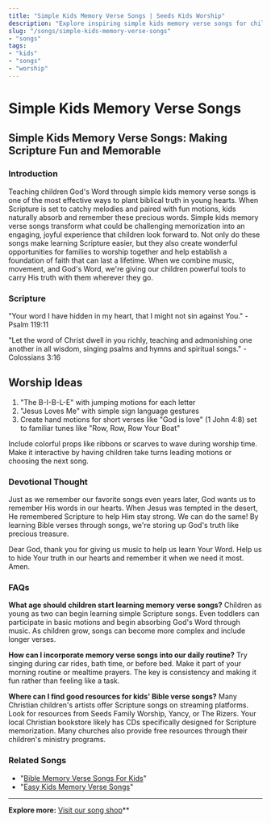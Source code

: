 ```yaml
---
title: "Simple Kids Memory Verse Songs | Seeds Kids Worship"
description: "Explore inspiring simple kids memory verse songs for children's worship and faith development. Biblical music resources for families and ministry."
slug: "/songs/simple-kids-memory-verse-songs"
- "songs"
tags:
- "kids"
- "songs"
- "worship"
---
```


# Simple Kids Memory Verse Songs

## Simple Kids Memory Verse Songs: Making Scripture Fun and Memorable

### Introduction
Teaching children God's Word through simple kids memory verse songs is one of the most effective ways to plant biblical truth in young hearts. When Scripture is set to catchy melodies and paired with fun motions, kids naturally absorb and remember these precious words. Simple kids memory verse songs transform what could be challenging memorization into an engaging, joyful experience that children look forward to. Not only do these songs make learning Scripture easier, but they also create wonderful opportunities for families to worship together and help establish a foundation of faith that can last a lifetime. When we combine music, movement, and God's Word, we're giving our children powerful tools to carry His truth with them wherever they go.

### Scripture
"Your word I have hidden in my heart, that I might not sin against You." - Psalm 119:11

"Let the word of Christ dwell in you richly, teaching and admonishing one another in all wisdom, singing psalms and hymns and spiritual songs." - Colossians 3:16

## Worship Ideas
1. "The B-I-B-L-E" with jumping motions for each letter
2. "Jesus Loves Me" with simple sign language gestures
3. Create hand motions for short verses like "God is love" (1 John 4:8) set to familiar tunes like "Row, Row, Row Your Boat"

Include colorful props like ribbons or scarves to wave during worship time. Make it interactive by having children take turns leading motions or choosing the next song.

### Devotional Thought
Just as we remember our favorite songs even years later, God wants us to remember His words in our hearts. When Jesus was tempted in the desert, He remembered Scripture to help Him stay strong. We can do the same! By learning Bible verses through songs, we're storing up God's truth like precious treasure.

Dear God, thank you for giving us music to help us learn Your Word. Help us to hide Your truth in our hearts and remember it when we need it most. Amen.

### FAQs
**What age should children start learning memory verse songs?**
Children as young as two can begin learning simple Scripture songs. Even toddlers can participate in basic motions and begin absorbing God's Word through music. As children grow, songs can become more complex and include longer verses.

**How can I incorporate memory verse songs into our daily routine?**
Try singing during car rides, bath time, or before bed. Make it part of your morning routine or mealtime prayers. The key is consistency and making it fun rather than feeling like a task.

**Where can I find good resources for kids' Bible verse songs?**
Many Christian children's artists offer Scripture songs on streaming platforms. Look for resources from Seeds Family Worship, Yancy, or The Rizers. Your local Christian bookstore likely has CDs specifically designed for Scripture memorization. Many churches also provide free resources through their children's ministry programs.

### Related Songs

- "[Bible Memory Verse Songs For Kids](/songs/bible-memory-verse-songs-for-kids/)"
- "[Easy Kids Memory Verse Songs](/songs/easy-kids-memory-verse-songs/)"

---

**Explore more:** [Visit our song shop](https://seedskidsworship.com/shop)**

<!-- Schema Markup -->
<script type="application/ld+json">
{
  "@context": "https://schema.org",
  "@type": "MusicRecording",
  "name": "Simple Kids Memory Verse Songs",
  "byArtist": {
    "@type": "MusicGroup",
    "name": "Seeds Kids Worship"
  },
  "isFamilyFriendly": true,
  "url": "https://seedskidsworship.com/songs/simple-kids-memory-verse-songs/"
}
</script>